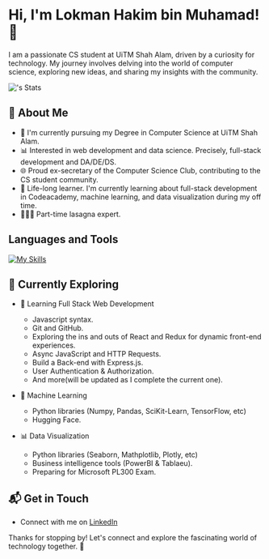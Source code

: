 # Hi, I'm Lokman Hakim bin Muhamad! 👋

I am a passionate CS student at UiTM Shah Alam, driven by a curiosity for technology. My journey involves delving into the world of computer science, exploring new ideas, and sharing my insights with the community.

![<One0385>'s Stats](https://github-readme-stats.vercel.app/api?username=One0385&theme=tokyonight&&show_icons=true)

## 🚀 About Me

- 🔭 I'm currently pursuing my Degree in Computer Science at UiTM Shah Alam.
- 📊 Interested in web development and data science. Precisely, full-stack development and DA/DE/DS.
- 🌐 Proud ex-secretary of the Computer Science Club, contributing to the CS student community.
- 🏫 Life-long learner. I'm currently learning about full-stack development in Codeacademy, machine learning, and data visualization during my off time.
- 👨🏻‍🍳 Part-time lasagna expert.


## Languages and Tools
[![My Skills](https://skillicons.dev/icons?i=js,html,css,python,java)](https://skillicons.dev)

## 🌱 Currently Exploring

- 🚀 Learning Full Stack Web Development
  - Javascript syntax.
  - Git and GitHub.
  - Exploring the ins and outs of React and Redux for dynamic front-end experiences.
  - Async JavaScript and HTTP Requests.
  - Build a Back-end with Express.js.
  - User Authentication & Authorization.
  - And more(will be updated as I complete the current one).

- 🤖 Machine Learning
  - Python libraries (Numpy, Pandas, SciKit-Learn, TensorFlow, etc)
  - Hugging Face.

- 📊 Data Visualization
  - Python libraries (Seaborn, Mathplotlib, Plotly, etc) 
  - Business intelligence tools (PowerBI & Tablaeu).
  - Preparing for Microsoft PL300 Exam.

## 📬 Get in Touch

- Connect with me on [LinkedIn]("www.linkedin.com/in/lokman-hakim-muhamad-30a24b214")

Thanks for stopping by! Let's connect and explore the fascinating world of technology together. 🚀



<!--

Here are some ideas to get you started:

- 🔭 I’m currently working on ...
- 🌱 I’m currently learning ...
- 👯 I’m looking to collaborate on ...
- 🤔 I’m looking for help with ...
- 💬 Ask me about ...
- 📫 How to reach me: ...
- 😄 Pronouns: ...
- ⚡ Fun fact: ...
-->
